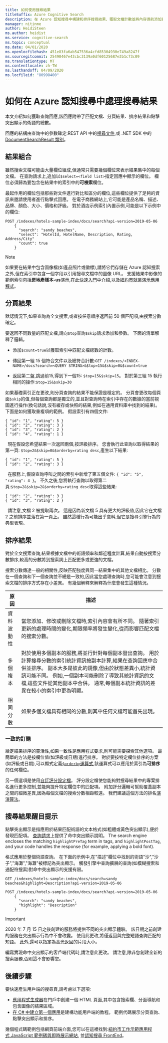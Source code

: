 ```yaml
---
title: 如何使用搜尋結果
titleSuffix: Azure Cognitive Search
description: 在 Azure 認知搜尋中構建和排序搜尋結果、獲取文檔計數並將內容導航添加到搜尋結果。
manager: nitinme
author: HeidiSteen
ms.author: heidist
ms.service: cognitive-search
ms.topic: conceptual
ms.date: 04/01/2020
ms.openlocfilehash: 451e83fa6ab547536a4cfd85304930e749a8247f
ms.sourcegitcommit: 25490467e43cbc3139a0df60125687e2b1c73c09
ms.translationtype: MT
ms.contentlocale: zh-TW
ms.lasthandoff: 04/09/2020
ms.locfileid: "80998400"
---
```

# <a name="how-to-work-with-search-results-in-azure-cognitive-search"></a>如何在 Azure 認知搜尋中處理搜尋結果

本文介紹如何獲取查詢回應,該回應附帶了匹配文檔、分頁結果、排序結果和點擊突出顯示的術語的總數。

回應的結構由查詢中的參數確定:REST API 中的[搜尋文件](https://docs.microsoft.com/rest/api/searchservice/Search-Documents),或 .NET SDK 中的[DocumentSearchResult 類別](https://docs.microsoft.com/dotnet/api/microsoft.azure.search.models.documentsearchresult-1)。

## <a name="result-composition"></a>結果組合

雖然搜索文檔可能由大量欄位組成,但通常只需要幾個欄位來表示結果集中的每個文檔。 在查詢請求上,追加以`$select=<field list>`指定回應中顯示的欄位。 欄位必須歸為要包含在結果中的索引中的**可檢索**欄位。 

最起作用的欄位包括那些對文件進行對比和區分的欄位,這些欄位提供了足夠的資訊來邀請使用者進行點擊式回應。 在電子商務網站上,它可能是產品名稱、描述、品牌、顏色、大小、價格和評級。 對於酒店示例索引內置示例,可能是以下示例中的欄位:

```http
POST /indexes/hotels-sample-index/docs/search?api-version=2019-05-06 
    {  
      "search": "sandy beaches",
      "select": "HotelId, HotelName, Description, Rating, Address/City"
      "count": true
    }
```

> [!NOTE]
> 如果要在結果中包含圖像檔(如產品照片或徽標),請將它們存儲在 Azure 認知搜索之外,但在索引中包含一個字段以引用搜尋文檔中的圖像 URL。 支援結果中影像的範例索引包括**房地產樣本-us**演示,在此[快速入門](search-create-app-portal.md)中介紹,以及[紐約市就業演示應用程式](https://aka.ms/azjobsdemo)。

## <a name="paging-results"></a>分頁結果

默認情況下,如果查詢為全文搜索,或者按任意順序返回前 50 個匹配項,由搜索分數確定。

要返回不同數量的匹配文檔,請向`$top`查詢`$skip`請求添加和參數。 下面的清單解釋了邏輯。

+ 添加`$count=true`以獲取索引中匹配文檔總數的計數。

+ 傳回第一組 15 個符合文件以及總符合計數:`GET /indexes/<INDEX-NAME>/docs?search=<QUERY STRING>&$top=15&$skip=0&$count=true`

+ 返回第二盤,跳過前15,得到下一個15: `$top=15&$skip=15`。 對於第三組 15 執行相同的操作:`$top=15&$skip=30`

如果基礎索引正在更改,則分頁查詢的結果不能保證是穩定的。 分頁會更改每個頁面`$skip`的值,但每個查詢都是獨立的,並且對查詢時在索引中存在的數據的當前視圖進行操作(換句話說,沒有緩存或快照的結果,例如在通用資料庫中找到的結果)。
 
下面是如何獲取重複項的範例。 假設索引有四個文件:

    { "id": "1", "rating": 5 }
    { "id": "2", "rating": 3 }
    { "id": "3", "rating": 2 }
    { "id": "4", "rating": 1 }
 
現在假設您希望結果一次返回兩個,按評級排序。 您會執行此查詢以取得結果的第一頁: `$top=2&$skip=0&$orderby=rating desc`,產生以下結果:

    { "id": "1", "rating": 5 }
    { "id": "2", "rating": 3 }
 
在服務上,假設查詢呼叫之間的索引中新增了第五個文件: `{ "id": "5", "rating": 4 }`。  不久之後,您將執行查詢以取得第二頁:`$top=2&$skip=2&$orderby=rating desc`取得這些結果:

    { "id": "2", "rating": 3 }
    { "id": "3", "rating": 2 }
 
請注意,文檔 2 被提取兩次。 這是因為新文檔 5 具有更大的評級值,因此它在文檔 2 之前排序並落在第一頁上。 雖然這種行為可能出乎意料,但它是搜尋引擎行為的典型表現。

## <a name="ordering-results"></a>排序結果

對於全文搜索查詢,結果根據文檔中的術語頻率和鄰近程度計算,結果自動按搜索分數排序,較高的分數將到搜索詞上匹配更多或更強的文檔。 

搜索分數傳達一般的相關性,反映匹配強度與同一結果集中的其他文檔相比。 分數在一個查詢和下一個查詢並不總是一致的,因此當您處理查詢時,您可能會注意到搜索文檔的排序方式存在小差異。 有幾個解釋來解釋為什麼會發生這種情況。

| 原因 | 描述 |
|-----------|-------------|
| 資料波動性 | 當您添加、修改或刪除文檔時,索引內容會有所不同。 隨著索引更新的處理時間的變化,期限頻率將發生變化,從而影響匹配文檔的搜索分數。 |
| 多個複本 | 對於使用多個副本的服務,將並行針對每個副本發出查詢。 用於計算搜尋分數的索引統計資訊按副本計算,結果在查詢回應中合併並排序。 副本大多是彼此的鏡像,但由於狀態差異小,統計資訊可能不同。 例如,一個副本可能刪除了導致其統計資訊的文檔,這些文件從其他副本中合併。 通常,每個副本統計資訊的差異在較小的索引中更為明顯。 |
| 相同分數 | 如果多個文檔具有相同的分數,則其中任何文檔可能首先出現。  |

### <a name="consistent-ordering"></a>一致的訂購

給定結果排序的靈活性,如果一致性是應用程式要求,則可能需要探索其他選項。 最簡單的方法是按欄位值(如評級或日期)進行排序。 對於要按特定欄位排序的方案(如評級或日期),可以顯式定義[`$orderby`運算式](query-odata-filter-orderby-syntax.md),該運算式可以應用於索引為**可排序**的任何欄位。

另一個選項是使用[自訂評分設定檔](index-add-scoring-profiles.md)。 評分設定檔使您能夠對搜尋結果中的專案排名進行更多控制,並能夠提升特定欄位中的匹配項。 附加評分邏輯可幫助覆蓋副本之間的細微差異,因為每個文檔的搜索分數相距較遠。 我們建議這個方法的排名[演演算法](index-ranking-similarity.md)。

## <a name="hit-highlighting"></a>搜尋結果醒目提示

點擊突出顯示是指應用於結果匹配術語的文本格式(如粗體或黃色突出顯示),便於發現匹配項。 [查詢請求](https://docs.microsoft.com/rest/api/searchservice/search-documents)上提供了命中突出顯示說明。 The search engine encloses the matching `highlightPreTag` term in tags, and `highlightPostTag`, and your code handles the response (for example, applying a bold font).

格式應用於整個術語查詢。 在下面的示例中,在"描述"欄位中找到的術語"沙","沙子","海灘","海灘"被標記為突出顯示。 觸發引擎中查詢擴展的查詢(如模糊搜索和通配符搜索)對命中突出顯示的支援有限。

```http
GET /indexes/hotels-sample-index/docs/search=sandy beaches&highlight=Description?api-version=2019-05-06 
```

```http
POST /indexes/hotels-sample-index/docs/search?api-version=2019-05-06 
    {  
      "search": "sandy beaches",  
      "highlight": "Description"
    }
```

> [!IMPORTANT]
> 2020 年 7 月 15 日之後創建的服務將提供不同的突出顯示體驗。 該日期之前創建的服務在突出顯示行為中不會改變。 使用此更改,將僅返回與完整短語查詢匹配的短語。 此外,還可以指定為高光返回的片段大小。
>
> 編寫實現命中突出顯示的客戶端代碼時,請注意此更改。 請注意,除非您創建全新的搜索服務,否則這不會影響您。

## <a name="next-steps"></a>後續步驟

要快速產生用戶端的搜尋頁,請考慮以下選項:

+ [應用程式生成器](search-create-app-portal.md)在門戶中創建一個 HTML 頁面,其中包含搜索欄、分面導航和包含圖像的結果區域。
+ [在 C# 中建立第一個應用](tutorial-csharp-create-first-app.md)是建構功能用戶端的教程。 範例代碼展示分頁查詢、點擊突出顯示和排序。

幾個程式碼範例包括網頁前端介面,您可以在這裡找到:[紐約市工作示範應用程式](https://aka.ms/azjobsdemo)[,JavaScript 範例碼與即時展示網站](https://github.com/liamca/azure-search-javascript-samples), 並[認知搜尋 FrontEnd](https://github.com/LuisCabrer/CognitiveSearchFrontEnd)。